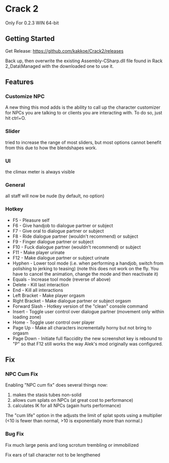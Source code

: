 # Crack 2

Only For 0.2.3 WIN 64-bit

## Getting Started

Get Release: https://github.com/kakkoe/Crack2/releases

Back up, then overwrite the existing Assembly-CSharp.dll file found in Rack 2_Data\\Managed with the downloaded one to use it.

## Features
### Customize NPC

A new thing this mod adds is the ability to call up the character customizer for NPCs you are talking to or clients you are interacting with. To do so, just hit ctrl+O.

### Slider

tried to increase the range of most sliders, but most options cannot benefit from this due to how the blendshapes work.

### UI

the climax meter is always visible

### General

all staff will now be nude (by default, no option)

### Hotkey

 - F5 - Pleasure self
 - F6 - Give handjob to dialogue partner or subject
 - F7 - Give oral to dialogue partner or subject
 - F8 - Ride dialogue partner (wouldn't recommend) or subject
 - F9 - Finger dialogue partner or subject
 - F10 - Fuck dialogue partner (wouldn't recommend) or subject
 - F11 - Make player urinate
 - F12 - Make dialogue partner or subject urinate
 - Hyphen - Lower tool mode (i.e. when performing a handjob, switch from polishing to jerking to teasing) (note this does not work on the fly. You have to cancel the animation, change the mode and then reactivate it)
 - Equals - Increase tool mode (reverse of above)
 - Delete - Kill last interaction
 - End - Kill all interactions
 - Left Bracket - Make player orgasm
 - Right Bracket - Make dialogue partner or subject orgasm
 - Forward Slash - Hotkey version of the "clean" console command
 - Insert - Toggle user control over dialogue partner (movement only within loading zone)
 - Home - Toggle user control over player
 - Page Up - Make all characters incrementally horny but not bring to orgasm
 - Page Down - Initiate full flaccidity
the new screenshot key is rebound to "P" so that F12 still works the way Alek's mod originally was configured.

## Fix

### NPC Cum Fix

Enabling "NPC cum fix" does several things now:
1) makes the stasis tubes non-solid
2) allows cum splats on NPCs (at great cost to performance)
3) calculates IK for all NPCs (again hurts performance)

The "cum life" option in the adjusts the limit of splat spots using a multiplier (<10 is fewer than normal, >10 is exponentially more than normal.)

### Bug Fix

Fix much large penis and long scrotum trembling or immobilized

Fix ears of tall character not to be lengthened
